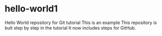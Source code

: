 # hello-world1

Hello World repository for Git tutorial This is an example
This repository is bult step by step in the tutorial
It now includes steps for GitHub. 

